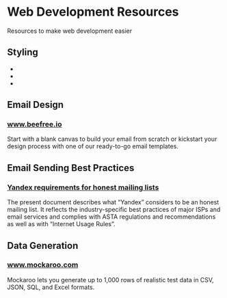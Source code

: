 # Web Development Resources

Resources to make web development easier

## Styling

  - 
  - 
  - 

## Email Design

### <a href="https://beefree.io/">www.beefree.io</a>

Start with a blank canvas to build your email from scratch
or kickstart your design process with one of our ready-to-go email templates. 

## Email Sending Best Practices

### <a href="https://yandex.com/support/mail/web/spam/honest-mailers.html">Yandex requirements for honest mailing lists</a>

The present document describes what “Yandex” considers to be an honest mailing list. It reflects the industry-specific best practices of major ISPs and email services and complies with ASTA regulations and recommendations as well as with “Internet Usage Rules”. 

## Data Generation

### <a href="https://www.mockaroo.com/">www.mockaroo.com</a>
 
 Mockaroo lets you generate up to 1,000 rows of realistic test data in CSV, JSON, SQL, and Excel formats.
  
  
  
